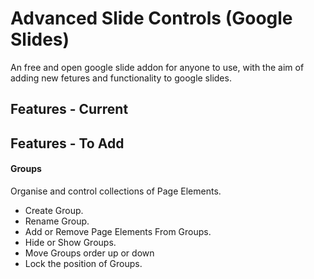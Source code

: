 
# Advanced Slide Controls (Google Slides)


An free and open google slide addon for anyone to use, with the aim of adding new fetures and functionality to google slides.


## Features - Current


## Features - To Add

#### Groups
Organise and control collections of Page Elements.

- Create Group.
- Rename Group.
- Add or Remove Page Elements From Groups.
- Hide or Show Groups.
- Move Groups order up or down
- Lock the position of Groups.
